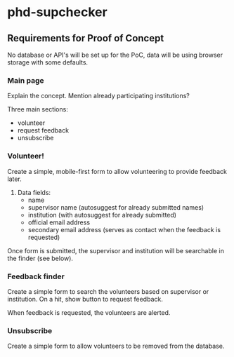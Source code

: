 # phd-supchecker

## Requirements for Proof of Concept

No database or API's will be set up for the PoC, data will be using browser storage with some defaults.

### Main page
Explain the concept.
Mention already participating institutions?

Three main sections:
- volunteer
- request feedback
- unsubscribe

### Volunteer!
Create a simple, mobile-first form to allow volunteering to provide feedback later.

1. Data fields:
   - name
   - supervisor name (autosuggest for already submitted names)
   - institution (with autosuggest for already submitted)
   - official email address
   - secondary email address (serves as contact when the feedback is requested)

Once form is submitted, the supervisor and institution will be searchable in the finder (see below). 

### Feedback finder 
Create a simple form to search the volunteers based on supervisor or institution.
On a hit, show button to request feedback.

When feedback is requested, the volunteers are alerted.

### Unsubscribe
Create a simple form to allow volunteers to be removed from the database.
